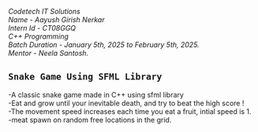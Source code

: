 *Codetech IT Solutions* <br>
*Name - Aayush Girish Nerkar*<br>
*Intern Id - CT08GGQ*<br>
*C++ Programming*<br>
*Batch Duration - January 5th, 2025 to February 5th, 2025.*<br>
*Mentor - Neela Santosh.*<br>

## `Snake Game Using SFML Library`
-A classic snake game made in C++ using sfml library <br>
-Eat and grow until your inevitable death, and try to beat the high score ! <br>
-The movement speed increases each time you eat a fruit, intial speed is 1. <br>
-meat spawn on random free locations in the grid. <br>
